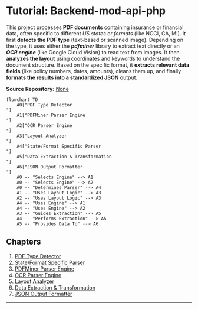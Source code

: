 # Tutorial: Backend-mod-api-php

This project processes **PDF documents** containing insurance or financial data, often specific to different *US states* or *formats* (like NCCI, CA, MI).
It first **detects the PDF type** (text-based or scanned image).
Depending on the type, it uses either the ***pdfminer*** library to extract text directly or an ***OCR engine*** (like Google Cloud Vision) to read text from images.
It then **analyzes the layout** using coordinates and keywords to understand the document structure.
Based on the specific format, it **extracts relevant data fields** (like policy numbers, dates, amounts), cleans them up, and finally **formats the results into a standardized JSON** output.


**Source Repository:** [None](None)

```mermaid
flowchart TD
    A0["PDF Type Detector
"]
    A1["PDFMiner Parser Engine
"]
    A2["OCR Parser Engine
"]
    A3["Layout Analyzer
"]
    A4["State/Format Specific Parser
"]
    A5["Data Extraction & Transformation
"]
    A6["JSON Output Formatter
"]
    A0 -- "Selects Engine" --> A1
    A0 -- "Selects Engine" --> A2
    A0 -- "Determines Parser" --> A4
    A1 -- "Uses Layout Logic" --> A3
    A2 -- "Uses Layout Logic" --> A3
    A4 -- "Uses Engine" --> A1
    A4 -- "Uses Engine" --> A2
    A3 -- "Guides Extraction" --> A5
    A4 -- "Performs Extraction" --> A5
    A5 -- "Provides Data To" --> A6
```

## Chapters

1. [PDF Type Detector
](01_pdf_type_detector_.md)
2. [State/Format Specific Parser
](02_state_format_specific_parser_.md)
3. [PDFMiner Parser Engine
](03_pdfminer_parser_engine_.md)
4. [OCR Parser Engine
](04_ocr_parser_engine_.md)
5. [Layout Analyzer
](05_layout_analyzer_.md)
6. [Data Extraction & Transformation
](06_data_extraction___transformation_.md)
7. [JSON Output Formatter
](07_json_output_formatter_.md)


---
